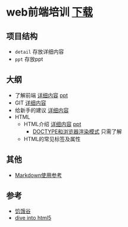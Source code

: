 # web前端培训 [下载](https://github.com/iamjoel/front-end-note/archive/master.zip)

## 项目结构
* `detail` 存放详细内容
* `ppt` 存放ppt

## 大纲
* 了解前端 [详细内容](detail/about.md) [ppt](ppt/about.html)
* GIT [详细内容](detail/git.md)
* 给新手的建议 [详细内容](detail/suggest.md)
* HTML
    * HTML介绍 [详细内容](detail/html/intro.md) [ppt](ppt/html/intro)
    	* [DOCTYPE和浏览器渲染模式](quirks-mode-and-standards-mode.md) 只需了解
    * HTML的常见标签及属性

## 其他
* [Markdown使用参考](others/markdown.md)

## 参考
* [饥饿谷](http://kejian.sinaapp.com/)
* [dive into html5](http://diveintohtml5.info/table-of-contents.html)
